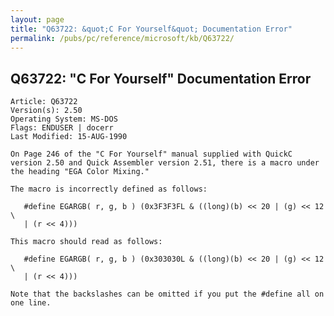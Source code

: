 ```yaml
---
layout: page
title: "Q63722: &quot;C For Yourself&quot; Documentation Error"
permalink: /pubs/pc/reference/microsoft/kb/Q63722/
---
```


## Q63722: &quot;C For Yourself&quot; Documentation Error

	Article: Q63722
	Version(s): 2.50
	Operating System: MS-DOS
	Flags: ENDUSER | docerr
	Last Modified: 15-AUG-1990
	
	On Page 246 of the "C For Yourself" manual supplied with QuickC
	version 2.50 and Quick Assembler version 2.51, there is a macro under
	the heading "EGA Color Mixing."
	
	The macro is incorrectly defined as follows:
	
	   #define EGARGB( r, g, b ) (0x3F3F3FL & ((long)(b) << 20 | (g) << 12 \
	   | (r << 4)))
	
	This macro should read as follows:
	
	   #define EGARGB( r, g, b ) (0x303030L & ((long)(b) << 20 | (g) << 12 \
	   | (r << 4)))
	
	Note that the backslashes can be omitted if you put the #define all on
	one line.
